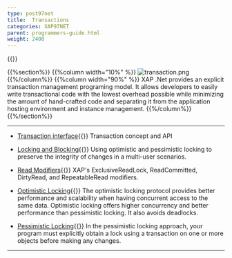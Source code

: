 ```yaml
---
type: post97net
title:  Transactions
categories: XAP97NET
parent: programmers-guide.html
weight: 2400
---
```



{{<wbr>}}

{{%section%}}
{{%column width="10%" %}}
![transaction.png](/attachment_files/subject/transaction.png)
{{%/column%}}
{{%column width="90%" %}}
XAP .Net provides an explicit transaction management programing model. It allows developers to easily write transactional code with the lowest overhead possible while minimizing the amount of hand-crafted code and separating it from the application hosting environment and instance management.
{{%/column%}}
{{%/section%}}

<hr/>

- [Transaction interface](./transaction-management.html){{<wbr>}}
Transaction concept and API

- [Locking and Blocking](./transaction-locking-and-blocking.html){{<wbr>}}
Using optimistic and pessimistic locking to preserve the integrity of changes in a multi-user scenarios.

- [Read Modifiers](./transaction-read-modifiers.html){{<wbr>}}
XAP's ExclusiveReadLock, ReadCommitted, DirtyRead, and RepeatableRead modifiers.

- [Optimistic Locking](./transaction-optimistic-locking.html){{<wbr>}}
The optimistic locking protocol provides better performance and scalability when having concurrent access to the same data. Optimistic locking offers higher concurrency and better performance than pessimistic locking. It also avoids deadlocks.

- [Pessimistic Locking](./transaction-pessimistic-locking.html){{<wbr>}}
In the pessimistic locking approach, your program must explicitly obtain a lock using a transaction on one or more objects before making any changes.

<hr/>
